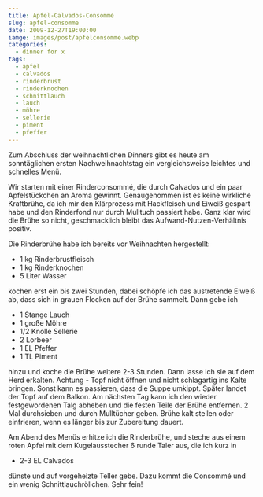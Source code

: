 ```yaml
---
title: Apfel-Calvados-Consommé
slug: apfel-consomme
date: 2009-12-27T19:00:00
iamge: images/post/apfelconsomme.webp
categories: 
  - dinner for x
tags: 
  - apfel
  - calvados
  - rinderbrust
  - rinderknochen
  - schnittlauch
  - lauch
  - möhre
  - sellerie
  - piment
  - pfeffer
---
```


Zum Abschluss der weihnachtlichen Dinners gibt es heute am sonntäglichen ersten Nachweihnachtstag ein vergleichsweise leichtes und schnelles Menü.

Wir starten mit einer Rinderconsommé, die durch Calvados und ein paar Apfelstückchen an Aroma gewinnt. Genaugenommen ist es keine wirkliche Kraftbrühe, da ich mir den Klärprozess mit Hackfleisch und Eiweiß gespart habe und den Rinderfond nur durch Mulltuch passiert habe. Ganz klar wird die Brühe so nicht, geschmacklich bleibt das Aufwand-Nutzen-Verhältnis positiv.

Die Rinderbrühe habe ich bereits vor Weihnachten hergestellt:

* 1 kg Rinderbrustfleisch 
* 1 kg Rinderknochen 
* 5 Liter Wasser

kochen erst ein bis zwei Stunden, dabei schöpfe ich das austretende Eiweiß ab, dass sich in grauen Flocken auf der Brühe sammelt. Dann gebe ich

* 1 Stange Lauch 
* 1 große Möhre 
* 1/2 Knolle Sellerie 
* 2 Lorbeer 
* 1 EL Pfeffer 
* 1 TL Piment

hinzu und koche die Brühe weitere 2-3 Stunden. Dann lasse ich sie auf dem Herd erkalten. Achtung - Topf nicht öffnen und nicht schlagartig ins Kalte bringen. Sonst kann es passieren, dass die Suppe umkippt. Später landet der Topf auf dem Balkon. Am nächsten Tag kann ich den wieder festgewordenen Talg abheben und die festen Teile der Brühe entfernen. 2 Mal durchsieben und durch Mulltücher geben. Brühe kalt stellen oder einfrieren, wenn es länger bis zur Zubereitung dauert.

Am Abend des Menüs erhitze ich die Rinderbrühe, und steche aus einem roten Apfel mit dem Kugelausstecher 6 runde Taler aus, die ich kurz in 

* 2-3 EL Calvados 

dünste und auf vorgeheizte Teller gebe. Dazu kommt die Consommé und ein wenig Schnittlauchröllchen. Sehr fein!

